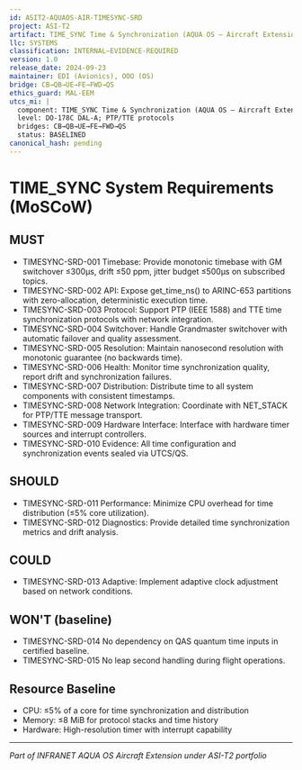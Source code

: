 ```yaml
---
id: ASIT2-AQUAOS-AIR-TIMESYNC-SRD
project: ASI-T2
artifact: TIME_SYNC Time & Synchronization (AQUA OS — Aircraft Extension) SRD
llc: SYSTEMS
classification: INTERNAL–EVIDENCE-REQUIRED
version: 1.0
release_date: 2024-09-23
maintainer: EDI (Avionics), OOO (OS)
bridge: CB→QB→UE→FE→FWD→QS
ethics_guard: MAL-EEM
utcs_mi: |
  component: TIME_SYNC Time & Synchronization (AQUA OS — Aircraft Extension)
  level: DO-178C DAL-A; PTP/TTE protocols
  bridges: CB→QB→UE→FE→FWD→QS
  status: BASELINED
canonical_hash: pending
---
```


# TIME_SYNC System Requirements (MoSCoW)

## MUST

- TIMESYNC-SRD-001 Timebase: Provide monotonic timebase with GM switchover ≤300μs, drift ≤50 ppm, jitter budget ≤500μs on subscribed topics.
- TIMESYNC-SRD-002 API: Expose get_time_ns() to ARINC-653 partitions with zero-allocation, deterministic execution time.
- TIMESYNC-SRD-003 Protocol: Support PTP (IEEE 1588) and TTE time synchronization protocols with network integration.
- TIMESYNC-SRD-004 Switchover: Handle Grandmaster switchover with automatic failover and quality assessment.
- TIMESYNC-SRD-005 Resolution: Maintain nanosecond resolution with monotonic guarantee (no backwards time).
- TIMESYNC-SRD-006 Health: Monitor time synchronization quality, report drift and synchronization failures.
- TIMESYNC-SRD-007 Distribution: Distribute time to all system components with consistent timestamps.
- TIMESYNC-SRD-008 Network Integration: Coordinate with NET_STACK for PTP/TTE message transport.
- TIMESYNC-SRD-009 Hardware Interface: Interface with hardware timer sources and interrupt controllers.
- TIMESYNC-SRD-010 Evidence: All time configuration and synchronization events sealed via UTCS/QS.

## SHOULD

- TIMESYNC-SRD-011 Performance: Minimize CPU overhead for time distribution (≤5% core utilization).
- TIMESYNC-SRD-012 Diagnostics: Provide detailed time synchronization metrics and drift analysis.

## COULD

- TIMESYNC-SRD-013 Adaptive: Implement adaptive clock adjustment based on network conditions.

## WON'T (baseline)

- TIMESYNC-SRD-014 No dependency on QAS quantum time inputs in certified baseline.
- TIMESYNC-SRD-015 No leap second handling during flight operations.

## Resource Baseline

- CPU: ≤5% of a core for time synchronization and distribution
- Memory: ≤8 MiB for protocol stacks and time history
- Hardware: High-resolution timer with interrupt capability

---

*Part of INFRANET AQUA OS Aircraft Extension under ASI-T2 portfolio*
